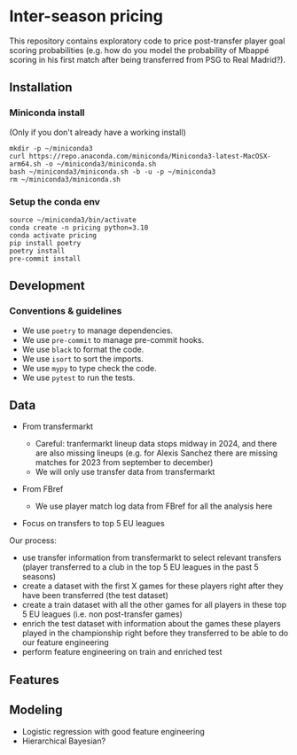 # Inter-season pricing

This repository contains exploratory code to price post-transfer player goal scoring probabilities (e.g. how do you model the probability of Mbappé scoring in his first match after being transferred from PSG to Real Madrid?).

## Installation

### Miniconda install

(Only if you don't already have a working install)

```
mkdir -p ~/miniconda3
curl https://repo.anaconda.com/miniconda/Miniconda3-latest-MacOSX-arm64.sh -o ~/miniconda3/miniconda.sh
bash ~/miniconda3/miniconda.sh -b -u -p ~/miniconda3
rm ~/miniconda3/miniconda.sh
```

### Setup the conda env

```
source ~/miniconda3/bin/activate
conda create -n pricing python=3.10
conda activate pricing
pip install poetry
poetry install
pre-commit install
```

## Development

### Conventions & guidelines

- We use `poetry` to manage dependencies.
- We use `pre-commit` to manage pre-commit hooks.
- We use `black` to format the code.
- We use `isort` to sort the imports.
- We use `mypy` to type check the code.
- We use `pytest` to run the tests.

## Data

- From transfermarkt

  - Careful: tranfermarkt lineup data stops midway in 2024, and there are also missing lineups (e.g. for Alexis Sanchez there are missing matches for 2023 from september to december)
  - We will only use transfer data from transfermarkt

- From FBref

  - We use player match log data from FBref for all the analysis here

- Focus on transfers to top 5 EU leagues

Our process:

- use transfer information from transfermarkt to select relevant transfers (player transferred to a club in the top 5 EU leagues in the past 5 seasons)
- create a dataset with the first X games for these players right after they have been transferred (the test dataset)
- create a train dataset with all the other games for all players in these top 5 EU leagues (i.e. non post-transfer games)
- enrich the test dataset with information about the games these players played in the championship right before they transferred to be able to do our feature engineering
- perform feature engineering on train and enriched test

## Features

## Modeling

- Logistic regression with good feature engineering
- Hierarchical Bayesian?
